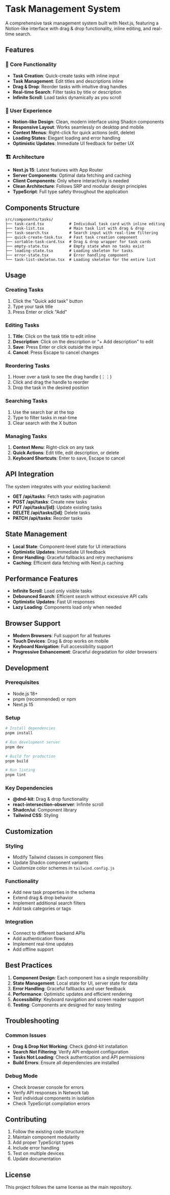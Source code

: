 # Task Management System

A comprehensive task management system built with Next.js, featuring a Notion-like interface with drag & drop functionality, inline editing, and real-time search.

## Features

### 🎯 Core Functionality
- **Task Creation**: Quick-create tasks with inline input
- **Task Management**: Edit titles and descriptions inline
- **Drag & Drop**: Reorder tasks with intuitive drag handles
- **Real-time Search**: Filter tasks by title or description
- **Infinite Scroll**: Load tasks dynamically as you scroll

### 🎨 User Experience
- **Notion-like Design**: Clean, modern interface using Shadcn components
- **Responsive Layout**: Works seamlessly on desktop and mobile
- **Context Menus**: Right-click for quick actions (edit, delete)
- **Loading States**: Elegant loading and error handling
- **Optimistic Updates**: Immediate UI feedback for better UX

### 🏗️ Architecture
- **Next.js 15**: Latest features with App Router
- **Server Components**: Optimal data fetching and caching
- **Client Components**: Only where interactivity is needed
- **Clean Architecture**: Follows SRP and modular design principles
- **TypeScript**: Full type safety throughout the application

## Components Structure

```
src/components/tasks/
├── task-card.tsx           # Individual task card with inline editing
├── task-list.tsx           # Main task list with drag & drop
├── task-search.tsx         # Search input with real-time filtering
├── quick-create-task.tsx   # Fast task creation component
├── sortable-task-card.tsx  # Drag & drop wrapper for task cards
├── empty-state.tsx         # Empty state when no tasks exist
├── loading-state.tsx       # Loading skeleton for tasks
├── error-state.tsx         # Error handling component
└── task-list-skeleton.tsx  # Loading skeleton for the entire list
```

## Usage

### Creating Tasks
1. Click the "Quick add task" button
2. Type your task title
3. Press Enter or click "Add"

### Editing Tasks
1. **Title**: Click on the task title to edit inline
2. **Description**: Click on the description or "+ Add description" to edit
3. **Save**: Press Enter or click outside the input
4. **Cancel**: Press Escape to cancel changes

### Reordering Tasks
1. Hover over a task to see the drag handle (⋮⋮)
2. Click and drag the handle to reorder
3. Drop the task in the desired position

### Searching Tasks
1. Use the search bar at the top
2. Type to filter tasks in real-time
3. Clear search with the X button

### Managing Tasks
1. **Context Menu**: Right-click on any task
2. **Quick Actions**: Edit title, edit description, or delete
3. **Keyboard Shortcuts**: Enter to save, Escape to cancel

## API Integration

The system integrates with your existing backend:

- **GET /api/tasks**: Fetch tasks with pagination
- **POST /api/tasks**: Create new tasks
- **PUT /api/tasks/[id]**: Update existing tasks
- **DELETE /api/tasks/[id]**: Delete tasks
- **PATCH /api/tasks**: Reorder tasks

## State Management

- **Local State**: Component-level state for UI interactions
- **Optimistic Updates**: Immediate UI feedback
- **Error Handling**: Graceful fallbacks and retry mechanisms
- **Caching**: Efficient data fetching with Next.js caching

## Performance Features

- **Infinite Scroll**: Load only visible tasks
- **Debounced Search**: Efficient search without excessive API calls
- **Optimistic Updates**: Fast UI responses
- **Lazy Loading**: Components load only when needed

## Browser Support

- **Modern Browsers**: Full support for all features
- **Touch Devices**: Drag & drop works on mobile
- **Keyboard Navigation**: Full accessibility support
- **Progressive Enhancement**: Graceful degradation for older browsers

## Development

### Prerequisites
- Node.js 18+
- pnpm (recommended) or npm
- Next.js 15

### Setup
```bash
# Install dependencies
pnpm install

# Run development server
pnpm dev

# Build for production
pnpm build

# Run linting
pnpm lint
```

### Key Dependencies
- **@dnd-kit**: Drag & drop functionality
- **react-intersection-observer**: Infinite scroll
- **Shadcn/ui**: Component library
- **Tailwind CSS**: Styling

## Customization

### Styling
- Modify Tailwind classes in component files
- Update Shadcn component variants
- Customize color schemes in `tailwind.config.js`

### Functionality
- Add new task properties in the schema
- Extend drag & drop behavior
- Implement additional search filters
- Add task categories or tags

### Integration
- Connect to different backend APIs
- Add authentication flows
- Implement real-time updates
- Add offline support

## Best Practices

1. **Component Design**: Each component has a single responsibility
2. **State Management**: Local state for UI, server state for data
3. **Error Handling**: Graceful fallbacks and user feedback
4. **Performance**: Optimistic updates and efficient rendering
5. **Accessibility**: Keyboard navigation and screen reader support
6. **Testing**: Components are designed for easy testing

## Troubleshooting

### Common Issues
- **Drag & Drop Not Working**: Check @dnd-kit installation
- **Search Not Filtering**: Verify API endpoint configuration
- **Tasks Not Loading**: Check authentication and API permissions
- **Build Errors**: Ensure all dependencies are installed

### Debug Mode
- Check browser console for errors
- Verify API responses in Network tab
- Test individual components in isolation
- Check TypeScript compilation errors

## Contributing

1. Follow the existing code structure
2. Maintain component modularity
3. Add proper TypeScript types
4. Include error handling
5. Test on multiple devices
6. Update documentation

## License

This project follows the same license as the main repository.



